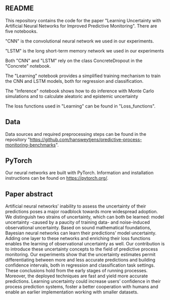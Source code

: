 ## README 
This repository contains the code for the paper "Learning Uncertainty with Artificial Neural Networks for Improved Predictive Monitoring". There are five notebooks.

"CNN" is the convolutional neural network we used in our experiments.

"LSTM" is the long short-term memory network we used in our experiments

Both "CNN" and "LSTM" rely on the class ConcreteDropout in the "Concrete" notebook.

The "Learning" notebook provides a simplified training mechanism to train the CNN and LSTM models, both for regression and classification.

The "Inference" notebook shows how to do inference with Monte Carlo simulations and to calculate aleatoric and epistemic uncertainty

The loss functions used in "Learning" can be found in "Loss_functions".

## Data
Data sources and required preprocessing steps can be found in the repository "https://github.com/hansweytjens/predictive-process-monitoring-benchmarks".

## PyTorch
Our neural networks are built with PyTorch. Information and installation instructions can be found on https://pytorch.org/.


## Paper abstract
Artificial neural networks’ inability to assess the uncertainty of their predictions poses a major roadblock towards more widespread adoption. We distinguish two strains of uncertainty, which can both be learned: model uncertainty -caused by a paucity of training data- and noise-induced observational uncertainty. Based on sound mathematical foundations, Bayesian neural networks can learn their predictions’ model uncertainty. Adding one layer to these networks and enriching their loss functions enables the learning of observational uncertainty as well. Our contribution is to introduce these uncertainty concepts to the field of predictive process monitoring. Our experiments show that the uncertainty estimates permit differentiating between more and less accurate predictions and building confidence intervals, both in regression and classification task settings. These conclusions hold from the early stages of running processes. Moreover, the deployed techniques are fast and yield more accurate predictions. Learning uncertainty could increase users’ confidence in their process prediction systems, foster a better cooperation with humans and enable an earlier implementation working with smaller datasets.

